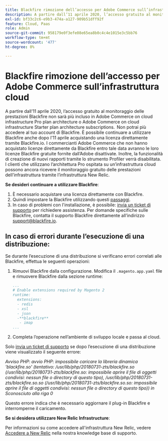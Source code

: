 ```yaml
---
title: Blackfire rimozione dell’accesso per Adobe Commerce sull’infrastruttura cloud
description: A partire dall’11 aprile 2020, l’accesso gratuito al monitoraggio delle prestazioni Blackfire non sarà più incluso in Adobe Commerce on cloud infrastructure Pro plan architecture o Adobe Commerce on cloud infrastructure Starter plan architecture subscriptions.  Non potrai più accedere al tuo account di Blackfire. È possibile continuare a utilizzare Blackfire anche dopo l'11 aprile acquistando una licenza direttamente tramite Blackfire.io. I commercianti Adobe Commerce che non hanno acquistato licenze direttamente da Blackfire entro tale data avranno le loro licenze Blackfire gratuite fornite dall’Adobe disattivate. Inoltre, la funzionalità di creazione di nuovi rapporti tramite lo strumento Profiler verrà disabilitata. I clienti che utilizzano l’architettura Pro ospitata su un’infrastruttura cloud possono ancora ricevere il monitoraggio gratuito delle prestazioni dell’infrastruttura tramite l’infrastruttura New Relic.
exl-id: bf33c2c6-e9b3-474a-a127-909b51dff92f
feature: Cloud, Paas
role: Admin
source-git-commit: 958179e0f3efe08e65ea8b0c4c4e1015e3c5bb76
workflow-type: tm+mt
source-wordcount: '477'
ht-degree: 0%

---
```


# Blackfire rimozione dell’accesso per Adobe Commerce sull’infrastruttura cloud

A partire dall’11 aprile 2020, l’accesso gratuito al monitoraggio delle prestazioni Blackfire non sarà più incluso in Adobe Commerce on cloud infrastructure Pro plan architecture o Adobe Commerce on cloud infrastructure Starter plan architecture subscriptions.  Non potrai più accedere al tuo account di Blackfire. È possibile continuare a utilizzare Blackfire anche dopo l&#39;11 aprile acquistando una licenza direttamente tramite Blackfire.io. I commercianti Adobe Commerce che non hanno acquistato licenze direttamente da Blackfire entro tale data avranno le loro licenze Blackfire gratuite fornite dall’Adobe disattivate. Inoltre, la funzionalità di creazione di nuovi rapporti tramite lo strumento Profiler verrà disabilitata. I clienti che utilizzano l’architettura Pro ospitata su un’infrastruttura cloud possono ancora ricevere il monitoraggio gratuito delle prestazioni dell’infrastruttura tramite l’infrastruttura New Relic.

**Se desideri continuare a utilizzare Blackfire**:

1. È necessario acquistare una licenza direttamente con Blackfire.
1. Quindi impostare la Blackfire utilizzando questi [passaggi](https://blackfire.io/docs/integrations/paas/magentocloud).
1. In caso di problemi con l&#39;installazione, è possibile: [invia un ticket di supporto](/help/help-center-guide/help-center/magento-help-center-user-guide.md#submit-ticket) per richiedere assistenza. Per domande specifiche sulle Blackfire, contatta il supporto Blackfire direttamente all’indirizzo [support@blackfire.io](mailto:support@blackfire.io).

## In caso di errori durante l’esecuzione di una distribuzione:

Se durante l’esecuzione di una distribuzione si verificano errori correlati alle Blackfire, effettua le seguenti operazioni:

1. Rimuovi Blackfire dalla configurazione. Modifica il `.magento.app.yaml` file e rimuovere Blackfire dalla sezione runtime:

   ```YAML
   ...
   # Enable extensions required by Magento 2
   runtime:
     extensions:
     - redis
     - xsl
     - json
     -**blackfire**
      - imap
   ...
   ```

1. Completa l’operazione nell’ambiente di sviluppo locale e passa al cloud.

Solo [invia un ticket di supporto](/help/help-center-guide/help-center/magento-help-center-user-guide.md#submit-ticket) se dopo l’esecuzione di una distribuzione viene visualizzato il seguente errore:

*Avviso PHP: avvio PHP: impossibile caricare la libreria dinamica &#39;blackfire.so&#39; (tentativo: /usr/lib/php/20180731-zts/blackfire.so (/usr/lib/php/20180731-zts/blackfire.so: impossibile aprire il file di oggetti condivisi: nessun file o directory di questo tipo), /usr/lib/php/20180731-zts/blackfire.so.so (/usr/lib/php/20180731-zts/blackfire.so.so: impossibile aprire il file di oggetti condivisi: nessun file o directory di questo tipo)) in Sconosciuto alla riga 0*

Questo errore indica che è necessario aggiornare il plug-in Blackfire e interromperne il caricamento.

**Se si desidera utilizzare New Relic Infrastructure**:

Per informazioni su come accedere all&#39;infrastruttura New Relic, vedere [Accedere a New Relic](https://experienceleague.adobe.com/docs/commerce-knowledge-base/kb/faq/access-new-relic-services.html) nella nostra knowledge base di supporto.
